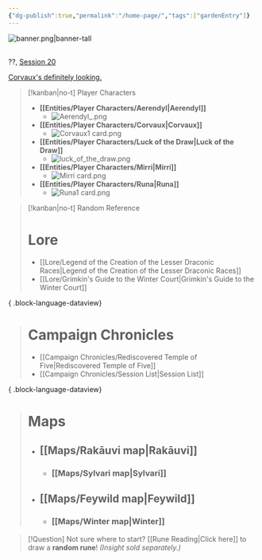 ```yaml
---
{"dg-publish":true,"permalink":"/home-page/","tags":["gardenEntry"]}
---
```


![banner.png|banner-tall](/img/user/Images/banner.png)

<span><span><div data-callout-metadata="mark" data-callout-fold="" data-callout="quote" class="callout node-insert-event"><div class="callout-title"><div class="callout-icon"><svg width="16" height="16"></svg></div><div class="callout-title-inner">??, <a data-href="Session 20" href="Session 20" class="internal-link" target="_blank" rel="noopener">Session 20</a></div></div><div class="callout-content">
<p><a data-tooltip-position="top" aria-label="Quotes/Corvaux's definitely looking..md" data-href="Quotes/Corvaux's definitely looking..md" href="Quotes/Corvaux's definitely looking..md" class="internal-link" target="_blank" rel="noopener">Corvaux's definitely looking.</a></p>
</div></div></span></span>

> [!kanban|no-t] Player Characters
> - **[[Entities/Player Characters/Aerendyl\|Aerendyl]]**
> 	- ![Aerendyl_.png](/img/user/Images/Creatures/Aerendyl_.png)
> - **[[Entities/Player Characters/Corvaux\|Corvaux]]**
> 	- ![Corvaux1 card.png](/img/user/Images/Creatures/Corvaux1%20card.png)
> - **[[Entities/Player Characters/Luck of the Draw\|Luck of the Draw]]**
> 	- ![luck_of_the_draw.png](/img/user/Images/Creatures/luck_of_the_draw.png)
> - **[[Entities/Player Characters/Mirri\|Mirri]]** 
> 	- ![Mirri card.png](/img/user/Images/Creatures/Mirri%20card.png) 
> - **[[Entities/Player Characters/Runa\|Runa]]**
> 	- ![Runa1 card.png](/img/user/Images/Creatures/Runa1%20card.png)

> [!kanban|no-t] Random Reference
> # Lore
>  - [[Lore/Legend of the Creation of the Lesser Draconic Races\|Legend of the Creation of the Lesser Draconic Races]]
> - [[Lore/Grimkin's Guide to the Winter Court\|Grimkin's Guide to the Winter Court]]
> 
{ .block-language-dataview}
>
> # Campaign Chronicles
>  - [[Campaign Chronicles/Rediscovered Temple of Five\|Rediscovered Temple of Five]]
> - [[Campaign Chronicles/Session List\|Session List]]
> 
{ .block-language-dataview}
> # Maps
> - ## [[Maps/Rakāuvi map\|Rakāuvi]]
> 	- ### [[Maps/Sylvari map\|Sylvari]]
> - ## [[Maps/Feywild map\|Feywild]]
> 	- ### [[Maps/Winter map\|Winter]]


> [!Question] Not sure where to start?
> [[Rune Reading\|Click here]]  to draw a **random rune**! 
> *(Insight sold separately.)*
